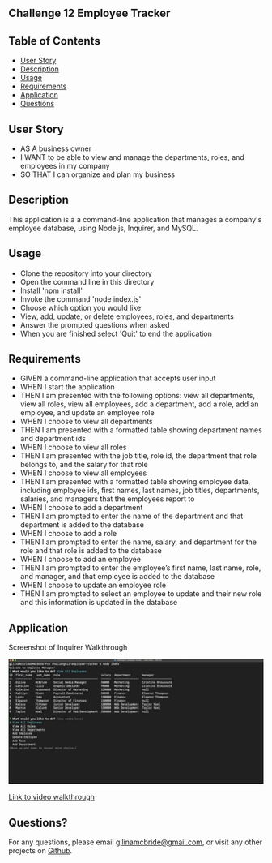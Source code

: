 ## Challenge 12 Employee Tracker

## Table of Contents

- [User Story](#user-story)
- [Description](#description)
- [Usage](#usage)
- [Requirements](#requirements)
- [Application](#application)
- [Questions](#questions)

## User Story

- AS A business owner
- I WANT to be able to view and manage the departments, roles, and employees in my company
- SO THAT I can organize and plan my business

## Description

This application is a a command-line application that manages a company's employee database, using Node.js, Inquirer, and MySQL.

## Usage

- Clone the repository into your directory
- Open the command line in this directory
- Install 'npm install'
- Invoke the command 'node index.js'
- Choose which option you would like
- View, add, update, or delete employees, roles, and departments
- Answer the prompted questions when asked
- When you are finished select 'Quit' to end the application

## Requirements

- GIVEN a command-line application that accepts user input
- WHEN I start the application
- THEN I am presented with the following options: view all departments, view all roles, view all employees, add a department, add a role, add an employee, and update an employee role
- WHEN I choose to view all departments
- THEN I am presented with a formatted table showing department names and department ids
- WHEN I choose to view all roles
- THEN I am presented with the job title, role id, the department that role belongs to, and the salary for that role
- WHEN I choose to view all employees
- THEN I am presented with a formatted table showing employee data, including employee ids, first names, last names, job titles, departments, salaries, and managers that the employees report to
- WHEN I choose to add a department
- THEN I am prompted to enter the name of the department and that department is added to the database
- WHEN I choose to add a role
- THEN I am prompted to enter the name, salary, and department for the role and that role is added to the database
- WHEN I choose to add an employee
- THEN I am prompted to enter the employee’s first name, last name, role, and manager, and that employee is added to the database
- WHEN I choose to update an employee role
- THEN I am prompted to select an employee to update and their new role and this information is updated in the database

## Application

Screenshot of Inquirer Walkthrough

![screenshot](./other/screenshot.png)

[Link to video walkthrough](https://drive.google.com/file/d/1J8ZWoZt36eGG5OaIuMtbzN5ZB3FUsgRi/view?usp=sharing)

## Questions?

For any questions, please email gilinamcbride@gmail.com, or visit any other projects on [Github](github.com/gilinamcbride).
